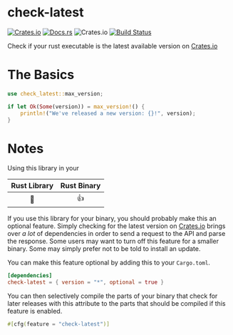 # check-latest
[![Crates.io](https://img.shields.io/crates/v/check-latest)](https://crates.io/crates/check-latest/)
[![Docs.rs](https://docs.rs/check-latest/badge.svg)](https://docs.rs/check-latest/)
![Crates.io](https://img.shields.io/crates/d/check-latest)
[![Build Status](https://travis-ci.com/spenserblack/check-latest-rs.svg?branch=master)](https://travis-ci.com/spenserblack/check-latest-rs)

Check if your rust executable is the latest available version on [Crates.io]

# The Basics

```rust
use check_latest::max_version;

if let Ok(Some(version)) = max_version!() {
    println!("We've released a new version: {}!", version);
}
```

# Notes

Using this library in your

| Rust Library | Rust Binary |
| :----------: | :---------: |
|      🤢      |     👍      |

If you use this library for your binary, you should probably make this an optional feature.
Simply checking for the latest version on [Crates.io] brings over *a lot* of dependencies
in order to send a request to the API and parse the response. Some users may want to turn
off this feature for a smaller binary. Some may simply prefer not to be told to install an update.

You can make this feature optional by adding this to your `Cargo.toml`.
```toml
[dependencies]
check-latest = { version = "*", optional = true }
```
You can then selectively compile the parts of your binary that check for later releases with this attribute
to the parts that should be compiled if this feature is enabled.
```rust
#[cfg(feature = "check-latest")]
```

[Crates.io]: https://crates.io/
